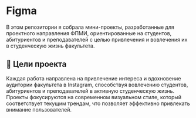 # Figma
В этом репозитории я собрала мини-проекты, разработанные для проектного направления ФПМИ, ориентированные на студентов, абитуриентов и преподавателей с целью привлечения и вовлечения их в студенческую жизнь факультета.
## 🎯 Цели проекта
Каждая работа направлена на привлечение интереса и вдохновение аудитории факультета в Instagram, способствуя вовлечению студентов, абитуриентов и преподавателей в активную студенческую жизнь. Проекты фокусируются на современном визуальном стиле, который соответствует текущим трендам, что позволяет эффективно привлекать внимание пользователей.
